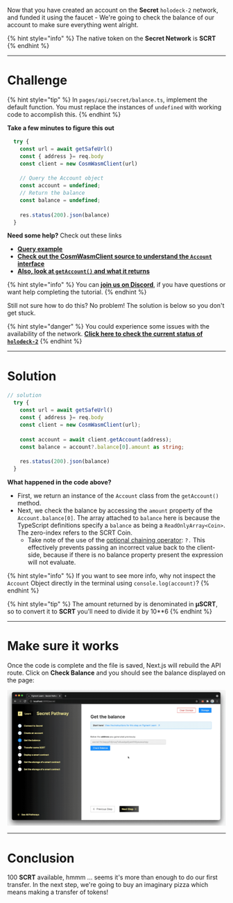Now that you have created an account on the **Secret** `holodeck-2` network, and funded it using the faucet - We're going to check the balance of our account to make sure everything went alright.

{% hint style="info" %}
The native token on the **Secret Network** is **SCRT**
{% endhint %}

------------------------

# Challenge

{% hint style="tip" %}
In `pages/api/secret/balance.ts`, implement the default function. You must replace the instances of `undefined` with working code to accomplish this.
{% endhint %}

**Take a few minutes to figure this out**

```typescript
  try {
    const url = await getSafeUrl()
    const { address }= req.body
    const client = new CosmWasmClient(url)

    // Query the Account object 
    const account = undefined;
    // Return the balance
    const balance = undefined;

    res.status(200).json(balance)
  }
```

**Need some help?** Check out these links
* [**Query example**](https://github.com/enigmampc/SecretJS-Templates/blob/master/3_query_node/query.js)
* [**Check out the CosmWasmClient source to understand the `Account` interface**](https://github.com/enigmampc/SecretNetwork/blob/master/cosmwasm-js/packages/sdk/src/cosmwasmclient.ts) 
* [**Also, look at `getAccount()` and what it returns**](https://github.com/enigmampc/SecretNetwork/blob/7adccb9a09579a564fc90173cc9509d88c46d114/cosmwasm-js/packages/sdk/src/cosmwasmclient.ts#L231)

{% hint style="info" %}
You can [**join us on Discord**](https://figment.io/devchat), if you have questions or want help completing the tutorial.
{% endhint %}

Still not sure how to do this? No problem! The solution is below so you don't get stuck.

{% hint style="danger" %}
You could experience some issues with the availability of the network. [**Click here to check the current status of `holodeck-2`**](https://secretnodes.com/secret/chains/holodeck-2)
{% endhint %}

------------------------

# Solution

```typescript
// solution
  try {
    const url = await getSafeUrl()
    const { address }= req.body
    const client = new CosmWasmClient(url);

    const account = await client.getAccount(address);
    const balance = account?.balance[0].amount as string;

    res.status(200).json(balance)
  }
```

**What happened in the code above?**

* First, we return an instance of the `Account` class from the `getAccount()` method.
* Next, we check the balance by accessing the `amount` property of the `Account.balance[0]`. The array attached to `balance` here is because the TypeScript definitions specify a `balance` as being a `ReadOnlyArray<Coin>`. The zero-index refers to the SCRT Coin.
  * Take note of the use of the [optional chaining operator](https://www.codeisbae.com/typescript-optional-chaining-nullish-coalescing/): `?.` This effectively prevents passing an incorrect value back to the client-side, because if there is no balance property present the expression will not evaluate.

{% hint style="info" %}
If you want to see more info, why not inspect the `Account` Object directly in the terminal using `console.log(account)`?
{% endhint %}

{% hint style="tip" %}
The amount returned by is denominated in **μSCRT**, so to convert it to **SCRT** you'll need to divide it by 10**6 
{% endhint %}

------------------------

# Make sure it works

Once the code is complete and the file is saved, Next.js will rebuild the API route. Click on **Check Balance** and you should see the balance displayed on the page:

![](../assets/secret/secret-balance.gif)

-----------------------------

# Conclusion

100 **SCRT** available, hmmm ... seems it's more than enough to do our first transfer. In the next step, we're going to buy an imaginary pizza which means making a transfer of tokens!
